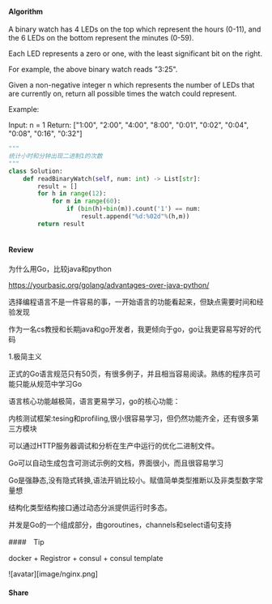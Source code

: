 #### Algorithm
A binary watch has 4 LEDs on the top which represent the hours (0-11), and the 6 LEDs on the bottom represent the minutes (0-59).

Each LED represents a zero or one, with the least significant bit on the right.


For example, the above binary watch reads "3:25".

Given a non-negative integer n which represents the number of LEDs that are currently on, return all possible times the watch could represent.

Example:

Input: n = 1
Return: ["1:00", "2:00", "4:00", "8:00", "0:01", "0:02", "0:04", "0:08", "0:16", "0:32"]
```python
"""
统计小时和分钟出现二进制1的次数
"""
class Solution:
    def readBinaryWatch(self, num: int) -> List[str]:
        result = []
        for h in range(12):
            for m in range(60):
                if (bin(h)+bin(m)).count('1') == num:
                    result.append("%d:%02d"%(h,m))
        return result
        
```
#### Review
为什么用Go，比较java和python

https://yourbasic.org/golang/advantages-over-java-python/

选择编程语言不是一件容易的事，一开始语言的功能看起来，但缺点需要时间和经验发现

作为一名cs教授和长期java和go开发者，我更倾向于go，go让我更容易写好的代码

1.极简主义

正式的Go语言规范只有50页，有很多例子，并且相当容易阅读。熟练的程序员可能只能从规范中学习Go

语言核心功能越极简，语言更易学习，go的核心功能：

内核测试框架:tesing和profiling,很小很容易学习，但仍然功能齐全，还有很多第三方模块

可以通过HTTP服务器调试和分析在生产中运行的优化二进制文件。

Go可以自动生成包含可测试示例的文档，界面很小，而且很容易学习

Go是强静态,没有隐式转换,语法开销比较小。赋值简单类型推断以及非类型数字常量想

结构化类型结构接口通过动态分派提供运行时多态。

并发是Go的一个组成部分，由goroutines，channels和select语句支持

####　Tip    

docker + Registror + consul + consul template

![avatar][image/nginx.png]

#### Share
